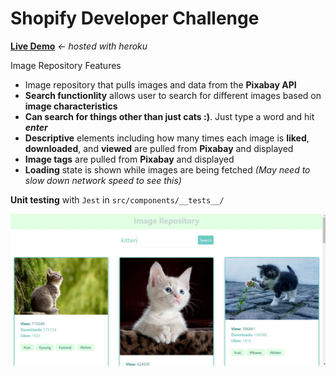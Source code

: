 # Shopify **Developer** Challenge

**[Live Demo](https://image-repository--shopify.herokuapp.com/)** *<- hosted with heroku*


Image Repository Features
- Image repository that pulls images and data from the **Pixabay API**
- **Search functionlity** allows user to search for different images based on **image characteristics** 
- **Can search for things other than just cats :)**. Just type a word and hit ***enter***
- **Descriptive** elements including how many times each image is **liked**, **downloaded**, and **viewed** are pulled from **Pixabay** and displayed
- **Image tags** are pulled from **Pixabay** and displayed
- **Loading** state is shown while images are being fetched *(May need to slow down network speed to see this)*

**Unit testing** with `Jest` in `src/components/__tests__/` 



![Screenshot](image-repo.JPG)


